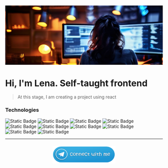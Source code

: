![image](src/header.png)
# Hi, I'm Lena. Self-taught frontend   


>At this stage, I am creating a project using react
### Technologies
<!-- ![JavaScript](https://img.shields.io/badge/-JavaScript-090909?style=for-the-badge&logo=javascript) 
![react](https://img.shields.io/badge/-react-000080?style=for-the-badge&logo=react) ![HTML5](https://img.shields.io/badge/-HTML-090909?style=for-the-badge&logo=HTML5) ![css3](https://img.shields.io/badge/-css3-090909?style=for-the-badge&logo=css3) ![sass](https://img.shields.io/badge/-sass-090909?style=for-the-badge&logo=sass) ![mysql](https://img.shields.io/badge/-mysql-090909?style=for-the-badge&logo=mysql) ![notion](https://img.shields.io/badge/-notion-090909?style=for-the-badge&logo=notion) ![figma](https://img.shields.io/badge/-figma-090909?style=for-the-badge&logo=figma) ![photoshop](https://img.shields.io/badge/-photoshop-090909?style=for-the-badge&logo=adobe) -->


![Static Badge](https://img.shields.io/badge/React-99effe?style=for-the-badge&logo=react&logoColor=99effe&labelColor=black) ![Static Badge](https://img.shields.io/badge/javascript-fdd105?style=for-the-badge&logo=javascript&logoColor=fdd105&labelColor=black) ![Static Badge](https://img.shields.io/badge/typescript-3178c6?style=for-the-badge&logo=typescript&logoColor=3178c6&labelColor=black) ![Static Badge](https://img.shields.io/badge/HTML5-e34f26?style=for-the-badge&logo=HTML5&logoColor=e34f26&labelColor=black) ![Static Badge](https://img.shields.io/badge/css3-4b97ed?style=for-the-badge&logo=css3&logoColor=4b97ed&labelColor=black) ![Static Badge](https://img.shields.io/badge/sass-ac8ef8?style=for-the-badge&logo=sass&logoColor=ac8ef8&labelColor=black) ![Static Badge](https://img.shields.io/badge/mySQL-086690?style=for-the-badge&logo=mySQL&logoColor=white&labelColor=black) ![Static Badge](https://img.shields.io/badge/notion-d3d3d4?style=for-the-badge&logo=notion&logoColor=white&labelColor=black) ![Static Badge](https://img.shields.io/badge/figma-d5451b?style=for-the-badge&logo=figma&logoColor=d5451b&labelColor=black) ![Static Badge](https://img.shields.io/badge/Photoshop-38aafe?style=for-the-badge&logo=adobe&logoColor=38aafe&labelColor=black)


___
<!-- [![CyberForum.ru](src/telegram+копия.svg)](https://t.me/Halen55)
 -->

<!-- ### Projects
| project | discription| link
|-:|:-|:-|
|smile -->



<p align="center">
  <a href="https://t.me/Halen55"><img style="margin:0.5rem" width="200" height="55" src="src/telegram.png"></a>
</p>




<!-- [Connect with me in telegram](https://t.me/Halen55) -->
 